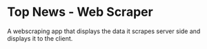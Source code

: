# Top News - Web Scraper 

A webscraping app that displays the data it scrapes server side and displays it to the client. 

